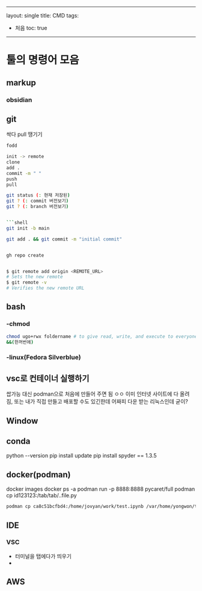 

---
layout: single
title: CMD 
tags:
  - 처음
toc: true
---
# 툴의 명령어 모음

## markup
### obsidian

## git

싹다 pull 땡기기 
```bash
fodd

init -> remote
clone
add .
commit -m " "
push
pull

git status (: 현재 저장된)
git ? (: commit 버전보기)
git ? (: branch 버전보기)


```shell
git init -b main

git add . && git commit -m "initial commit"


gh repo create


$ git remote add origin <REMOTE_URL>
# Sets the new remote
$ git remote -v
# Verifies the new remote URL


```


## bash

### -chmod
```bash
chmod ugo+rwx foldername # to give read, write, and execute to everyone.
&&(한꺼번에)
```


### -linux(Fedora Silverblue)
## vsc로 컨테이너 실행하기
쌉가능 대신 podman으로 처음에 만들어 주면 됨 ㅇㅇ
이미 인터넷 사이트에 다 올려짐, 또는 내가 직접 만들고 배포할 수도 있긴한데 어짜피 다운 받는 리눅스인데 굳이?

## Window

## conda
python --version
pip install update
pip install spyder == 1.3.5



## docker(podman)
docker images
docker ps -a
podman run -p 8888:8888 pycaret/full
podman cp id123123:/tab/tab/..file.py 
```bash
podman cp ca8c51bcfbd4:/home/jovyan/work/test.ipynb /var/home/yongwon/test//var/usr/home/.../ 
```

## IDE
### VSC
- 터미널을 탭에다가 띄우기
- 
## AWS


